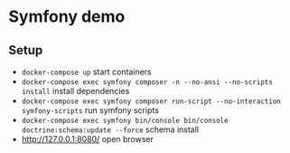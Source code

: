 # Symfony demo

## Setup

- `docker-compose up` start containers
- `docker-compose exec symfony composer -n --no-ansi --no-scripts install` install dependencies
- `docker-compose exec symfony composer run-script --no-interaction symfony-scripts` run symfony scripts
- `docker-compose exec symfony bin/console bin/console doctrine:schema:update --force` schema install
-  http://127.0.0.1:8080/ open browser



